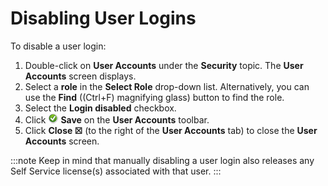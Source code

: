 # Disabling User Logins

To disable a user login:

1. Double-click on **User Accounts** under the **Security** topic. The
    **User Accounts** screen displays.
2. Select a **role** in the **Select Role** drop-down list.
    Alternatively, you can use the **Find** ((Ctrl+F) magnifying glass)
    button to find the role.
3. Select the **Login disabled** checkbox.
4. Click ![Save     icon](../../../Resources/Images/EM/EMsave.png "Save icon") **Save**
    on the **User Accounts** toolbar.
5. Click **Close ☒** (to the right of the **User Accounts** tab) to
    close the **User Accounts** screen.

:::note
Keep in mind that manually disabling a user login also releases any Self Service license(s) associated with that user.
:::

